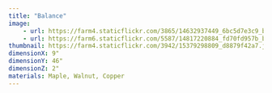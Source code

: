 ```yaml
---
title: "Balance"
image:
    - url: https://farm4.staticflickr.com/3865/14632937449_6bc5d7e3c9_b.jpg
    - url: https://farm6.staticflickr.com/5587/14817220884_fd70fd957b_b.jpg
thumbnail: https://farm4.staticflickr.com/3942/15379298809_d8879f42a7.jpg
dimensionX: 9"
dimensionY: 46"
dimensionZ: 2"
materials: Maple, Walnut, Copper
---
```

